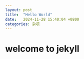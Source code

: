 ```yaml
---
layout: post
title:  "Hello World"
date:   2024-11-28 15:40:04 +0800
categories: 杂项
---
```


# welcome to jekyll  #

